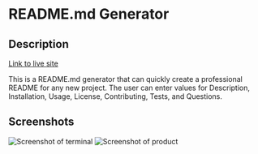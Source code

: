 # README.md Generator

## Description

[Link to live site](https://leighasteele.github.io/readme-generator/)

This is a README.md generator that can quickly create a professional README for any new project. The user can enter values for Description, Installation, Usage, License, Contributing, Tests, and Questions. 


## Screenshots

![Screenshot of terminal]()
![Screenshot of product]()